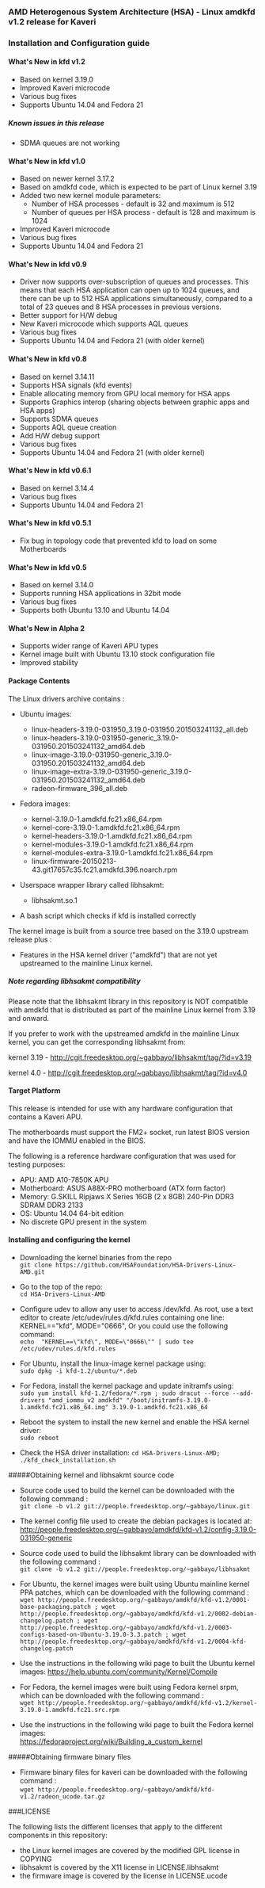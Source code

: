 ### AMD Heterogenous System Architecture (HSA) - Linux amdkfd v1.2 release for Kaveri

### Installation and Configuration guide

#### What's New in kfd v1.2

* Based on kernel 3.19.0
* Improved Kaveri microcode
* Various bug fixes
* Supports Ubuntu 14.04 and Fedora 21

##### Known issues in this release

* SDMA queues are not working

#### What's New in kfd v1.0

* Based on newer kernel 3.17.2
* Based on amdkfd code, which is expected to be part of Linux kernel 3.19
* Added two new kernel module parameters:
  * Number of HSA processes - default is 32 and maximum is 512
  * Number of queues per HSA process - default is 128 and maximum is 1024
* Improved Kaveri microcode
* Various bug fixes
* Supports Ubuntu 14.04 and Fedora 21

#### What's New in kfd v0.9

* Driver now supports over-subscription of queues and processes. This means
  that each HSA application can open up to 1024 queues, and there can be up to
  512 HSA applications simultaneously, compared to a total of 23 queues and 8
  HSA processes in previous versions.
* Better support for H/W debug
* New Kaveri microcode which supports AQL queues
* Various bug fixes
* Supports Ubuntu 14.04 and Fedora 21 (with older kernel)

#### What's New in kfd v0.8

* Based on kernel 3.14.11
* Supports HSA signals (kfd events)
* Enable allocating memory from GPU local memory for HSA apps
* Supports Graphics interop (sharing objects between graphic apps and HSA apps)
* Supports SDMA queues
* Supports AQL queue creation
* Add H/W debug support
* Various bug fixes
* Supports Ubuntu 14.04 and Fedora 21 (with older kernel)

#### What's New in kfd v0.6.1

* Based on kernel 3.14.4
* Various bug fixes
* Supports Ubuntu 14.04 and Fedora 21

#### What's New in kfd v0.5.1

* Fix bug in topology code that prevented kfd to load on some Motherboards

#### What's New in kfd v0.5

* Based on kernel 3.14.0
* Supports running HSA applications in 32bit mode
* Various bug fixes
* Supports both Ubuntu 13.10 and Ubuntu 14.04

#### What's New in Alpha 2

* Supports wider range of Kaveri APU types
* Kernel image built with Ubuntu 13.10 stock configuration file
* Improved stability

#### Package Contents

The Linux drivers archive contains :

* Ubuntu images:
  * linux-headers-3.19.0-031950_3.19.0-031950.201503241132_all.deb
  * linux-headers-3.19.0-031950-generic_3.19.0-031950.201503241132_amd64.deb
  * linux-image-3.19.0-031950-generic_3.19.0-031950.201503241132_amd64.deb
  * linux-image-extra-3.19.0-031950-generic_3.19.0-031950.201503241132_amd64.deb
  * radeon-firmware_396_all.deb

* Fedora images:
  * kernel-3.19.0-1.amdkfd.fc21.x86_64.rpm
  * kernel-core-3.19.0-1.amdkfd.fc21.x86_64.rpm
  * kernel-headers-3.19.0-1.amdkfd.fc21.x86_64.rpm
  * kernel-modules-3.19.0-1.amdkfd.fc21.x86_64.rpm
  * kernel-modules-extra-3.19.0-1.amdkfd.fc21.x86_64.rpm
  * linux-firmware-20150213-43.git17657c35.fc21.amdkfd.396.noarch.rpm

* Userspace wrapper library called libhsakmt:
  * libhsakmt.so.1

* A bash script which checks if kfd is installed correctly

The kernel image is built from a source tree based on the 3.19.0 upstream
release plus :

* Features in the HSA kernel driver ("amdkfd") that are not yet upstreamed to
  the mainline Linux kernel.

##### Note regarding libhsakmt compatibility
Please note that the libhsakmt library in this repository is NOT compatible 
with amdkfd that is distributed as part of the mainline Linux kernel 
from 3.19 and onward.

If you prefer to work with the upstreamed amdkfd in the mainline Linux kernel,
you can get the corresponding libhsakmt from:

kernel 3.19 - http://cgit.freedesktop.org/~gabbayo/libhsakmt/tag/?id=v3.19

kernel 4.0 - http://cgit.freedesktop.org/~gabbayo/libhsakmt/tag/?id=v4.0

#### Target Platform

This release is intended for use with any hardware configuration that
contains a Kaveri APU.

The motherboards must support the FM2+ socket, run latest BIOS version
and have the IOMMU enabled in the BIOS.

The following is a reference hardware configuration that was used for
testing purposes:

* APU:            AMD A10-7850K APU
* Motherboard:    ASUS A88X-PRO motherboard (ATX form factor)
* Memory:         G.SKILL Ripjaws X Series 16GB (2 x 8GB) 240-Pin DDR3 SDRAM DDR3 2133
* OS:             Ubuntu 14.04 64-bit edition
* No discrete GPU present in the system

#### Installing and configuring the kernel

* Downloading the kernel binaries from the repo  
`git clone https://github.com/HSAFoundation/HSA-Drivers-Linux-AMD.git`

* Go to the top of the repo:  
`cd HSA-Drivers-Linux-AMD`

* Configure udev to allow any user to access /dev/kfd. As root, use a text
editor to create /etc/udev/rules.d/kfd.rules containing one line:
KERNEL=="kfd", MODE="0666", Or you could use the following command:  
`echo  "KERNEL==\"kfd\", MODE=\"0666\"" | sudo tee /etc/udev/rules.d/kfd.rules`

* For Ubuntu, install the linux-image kernel package using:  
`sudo dpkg -i kfd-1.2/ubuntu/*.deb`

* For Fedora, install the kernel package and update initramfs using:  
`sudo yum install kfd-1.2/fedora/*.rpm ; sudo dracut --force --add-drivers "amd_iommu_v2 amdkfd" "/boot/initramfs-3.19.0-1.amdkfd.fc21.x86_64.img" 3.19.0-1.amdkfd.fc21.x86_64`

* Reboot the system to install the new kernel and enable the HSA kernel driver:  
`sudo reboot`

* Check the HSA driver installation:
`cd HSA-Drivers-Linux-AMD; ./kfd_check_installation.sh`


#####Obtaining kernel and libhsakmt source code

* Source code used to build the kernel can be downloaded with the following
command :  
`git clone -b v1.2 git://people.freedesktop.org/~gabbayo/linux.git`

* The kernel config file used to create the debian packages is located at:  
http://people.freedesktop.org/~gabbayo/amdkfd/kfd-v1.2/config-3.19.0-031950-generic

* Source code used to build the libhsakmt library can be downloaded with the
following command :  
`git clone -b v1.2 git://people.freedesktop.org/~gabbayo/libhsakmt`

* For Ubuntu, the kernel images were built using Ubuntu mainline kernel
PPA patches, which can be downloaded with the following command :  
`wget http://people.freedesktop.org/~gabbayo/amdkfd/kfd-v1.2/0001-base-packaging.patch ; wget http://people.freedesktop.org/~gabbayo/amdkfd/kfd-v1.2/0002-debian-changelog.patch ; wget http://people.freedesktop.org/~gabbayo/amdkfd/kfd-v1.2/0003-configs-based-on-Ubuntu-3.19.0-3.3.patch ; wget http://people.freedesktop.org/~gabbayo/amdkfd/kfd-v1.2/0004-kfd-changelog.patch`

* Use the instructions in the following wiki page to built the Ubuntu kernel images:
https://help.ubuntu.com/community/Kernel/Compile

* For Fedora, the kernel images were built using Fedora kernel srpm,
which can be downloaded with the following command :  
`wget http://people.freedesktop.org/~gabbayo/amdkfd/kfd-v1.2/kernel-3.19.0-1.amdkfd.fc21.src.rpm`

* Use the instructions in the following wiki page to built the Fedora kernel images:  
https://fedoraproject.org/wiki/Building_a_custom_kernel

#####Obtaining firmware binary files

* Firmware binary files for kaveri can be downloaded with the following command :  
`wget http://people.freedesktop.org/~gabbayo/amdkfd/kfd-v1.2/radeon_ucode.tar.gz`

###LICENSE

The following lists the different licenses that apply to the different
components in this repository:

* the Linux kernel images are covered by the modified GPL license in COPYING
* libhsakmt is covered by the X11 license in LICENSE.libhsakmt
* the firmware image is covered by the license in LICENSE.ucode
